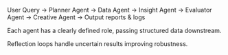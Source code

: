 User Query → Planner Agent → Data Agent → Insight Agent → Evaluator Agent → Creative Agent → Output reports & logs

Each agent has a clearly defined role, passing structured data downstream.

Reflection loops handle uncertain results improving robustness.

